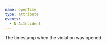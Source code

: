 ```yaml
---
name: openTime
type: attribute
events:
  - NrAiIncident
---
```


The timestamp when the violation was opened.